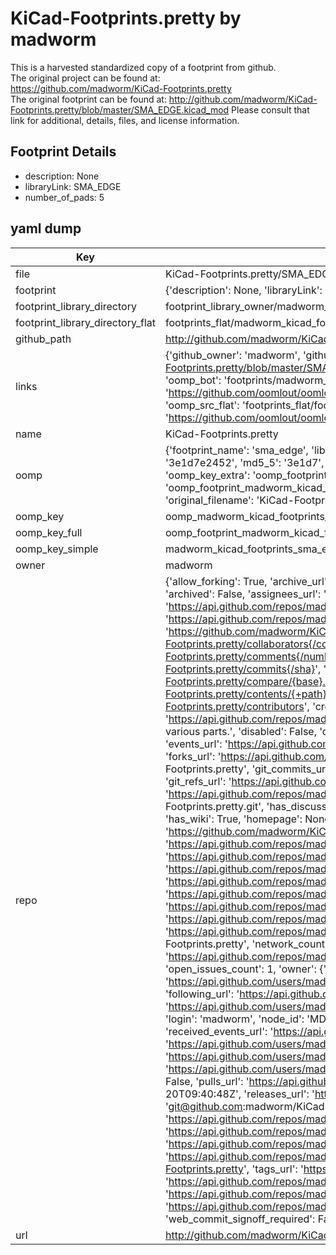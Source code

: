 # KiCad-Footprints.pretty by madworm  
This is a harvested standardized copy of a footprint from github.  
The original project can be found at:  
https://github.com/madworm/KiCad-Footprints.pretty  
The original footprint can be found at:
http://github.com/madworm/KiCad-Footprints.pretty/blob/master/SMA_EDGE.kicad_mod
Please consult that link for additional, details, files, and license information.  
## Footprint Details
* description: None  
* libraryLink: SMA_EDGE  
* number_of_pads: 5  
## yaml dump  
| Key | Value |  
| --- | --- |  
| file | KiCad-Footprints.pretty/SMA_EDGE.kicad_mod |  
| footprint | {'description': None, 'libraryLink': 'SMA_EDGE', 'number_of_pads': 5} |  
| footprint_library_directory | footprint_library_owner/madworm_KiCad-Footprints.pretty |  
| footprint_library_directory_flat | footprints_flat/madworm_kicad_footprints_sma_edge/working |  
| github_path | http://github.com/madworm/KiCad-Footprints.pretty/blob/master/SMA_EDGE.kicad_mod |  
| links | {'github_owner': 'madworm', 'github_repo_name': 'KiCad-Footprints.pretty', 'github_src': 'http://github.com/madworm/KiCad-Footprints.pretty/blob/master/SMA_EDGE.kicad_mod', 'github_src_repo': 'https://github.com/madworm/KiCad-Footprints.pretty', 'oomp_bot': 'footprints/madworm_kicad_footprints_sma_edge/working', 'oomp_bot_github': 'https://github.com/oomlout/oomlout_oomp_footprint_bot/tree/main/footprints/madworm_kicad_footprints_sma_edge/working', 'oomp_src_flat': 'footprints_flat/footprints_flat/madworm_kicad_footprints_sma_edge/working', 'oomp_src_flat_github': 'https://github.com/oomlout/oomlout_oomp_footprint_src/tree/main/footprints_flat/madworm_kicad_footprints_sma_edge/working'} |  
| name | KiCad-Footprints.pretty |  
| oomp | {'footprint_name': 'sma_edge', 'library_name': 'kicad_footprints', 'md5': '3e1d7e24520575dc6a9e0b2844236b02', 'md5_10': '3e1d7e2452', 'md5_5': '3e1d7', 'md5_6': '3e1d7e', 'oomp_key': 'oomp_madworm_kicad_footprints_sma_edge', 'oomp_key_extra': 'oomp_footprint_madworm_kicad_footprints_sma_edge', 'oomp_key_full': 'oomp_footprint_madworm_kicad_footprints_sma_edge_3e1d7e', 'oomp_key_simple': 'madworm_kicad_footprints_sma_edge', 'original_filename': 'KiCad-Footprints.pretty/SMA_EDGE.kicad_mod', 'owner_name': 'madworm'} |  
| oomp_key | oomp_madworm_kicad_footprints_sma_edge |  
| oomp_key_full | oomp_footprint_madworm_kicad_footprints_sma_edge |  
| oomp_key_simple | madworm_kicad_footprints_sma_edge |  
| owner | madworm |  
| repo | {'allow_forking': True, 'archive_url': 'https://api.github.com/repos/madworm/KiCad-Footprints.pretty/{archive_format}{/ref}', 'archived': False, 'assignees_url': 'https://api.github.com/repos/madworm/KiCad-Footprints.pretty/assignees{/user}', 'blobs_url': 'https://api.github.com/repos/madworm/KiCad-Footprints.pretty/git/blobs{/sha}', 'branches_url': 'https://api.github.com/repos/madworm/KiCad-Footprints.pretty/branches{/branch}', 'clone_url': 'https://github.com/madworm/KiCad-Footprints.pretty.git', 'collaborators_url': 'https://api.github.com/repos/madworm/KiCad-Footprints.pretty/collaborators{/collaborator}', 'comments_url': 'https://api.github.com/repos/madworm/KiCad-Footprints.pretty/comments{/number}', 'commits_url': 'https://api.github.com/repos/madworm/KiCad-Footprints.pretty/commits{/sha}', 'compare_url': 'https://api.github.com/repos/madworm/KiCad-Footprints.pretty/compare/{base}...{head}', 'contents_url': 'https://api.github.com/repos/madworm/KiCad-Footprints.pretty/contents/{+path}', 'contributors_url': 'https://api.github.com/repos/madworm/KiCad-Footprints.pretty/contributors', 'created_at': '2015-03-11T15:27:40Z', 'default_branch': 'master', 'deployments_url': 'https://api.github.com/repos/madworm/KiCad-Footprints.pretty/deployments', 'description': 'LAYOUT FILES: KiCad footprints for various parts.', 'disabled': False, 'downloads_url': 'https://api.github.com/repos/madworm/KiCad-Footprints.pretty/downloads', 'events_url': 'https://api.github.com/repos/madworm/KiCad-Footprints.pretty/events', 'fork': False, 'forks': 1, 'forks_count': 1, 'forks_url': 'https://api.github.com/repos/madworm/KiCad-Footprints.pretty/forks', 'full_name': 'madworm/KiCad-Footprints.pretty', 'git_commits_url': 'https://api.github.com/repos/madworm/KiCad-Footprints.pretty/git/commits{/sha}', 'git_refs_url': 'https://api.github.com/repos/madworm/KiCad-Footprints.pretty/git/refs{/sha}', 'git_tags_url': 'https://api.github.com/repos/madworm/KiCad-Footprints.pretty/git/tags{/sha}', 'git_url': 'git://github.com/madworm/KiCad-Footprints.pretty.git', 'has_discussions': False, 'has_downloads': True, 'has_issues': True, 'has_pages': False, 'has_projects': True, 'has_wiki': True, 'homepage': None, 'hooks_url': 'https://api.github.com/repos/madworm/KiCad-Footprints.pretty/hooks', 'html_url': 'https://github.com/madworm/KiCad-Footprints.pretty', 'id': 32025267, 'is_template': False, 'issue_comment_url': 'https://api.github.com/repos/madworm/KiCad-Footprints.pretty/issues/comments{/number}', 'issue_events_url': 'https://api.github.com/repos/madworm/KiCad-Footprints.pretty/issues/events{/number}', 'issues_url': 'https://api.github.com/repos/madworm/KiCad-Footprints.pretty/issues{/number}', 'keys_url': 'https://api.github.com/repos/madworm/KiCad-Footprints.pretty/keys{/key_id}', 'labels_url': 'https://api.github.com/repos/madworm/KiCad-Footprints.pretty/labels{/name}', 'language': 'Shell', 'languages_url': 'https://api.github.com/repos/madworm/KiCad-Footprints.pretty/languages', 'license': None, 'merges_url': 'https://api.github.com/repos/madworm/KiCad-Footprints.pretty/merges', 'milestones_url': 'https://api.github.com/repos/madworm/KiCad-Footprints.pretty/milestones{/number}', 'mirror_url': None, 'name': 'KiCad-Footprints.pretty', 'network_count': 1, 'node_id': 'MDEwOlJlcG9zaXRvcnkzMjAyNTI2Nw==', 'notifications_url': 'https://api.github.com/repos/madworm/KiCad-Footprints.pretty/notifications{?since,all,participating}', 'open_issues': 1, 'open_issues_count': 1, 'owner': {'avatar_url': 'https://avatars.githubusercontent.com/u/343894?v=4', 'events_url': 'https://api.github.com/users/madworm/events{/privacy}', 'followers_url': 'https://api.github.com/users/madworm/followers', 'following_url': 'https://api.github.com/users/madworm/following{/other_user}', 'gists_url': 'https://api.github.com/users/madworm/gists{/gist_id}', 'gravatar_id': '', 'html_url': 'https://github.com/madworm', 'id': 343894, 'login': 'madworm', 'node_id': 'MDQ6VXNlcjM0Mzg5NA==', 'organizations_url': 'https://api.github.com/users/madworm/orgs', 'received_events_url': 'https://api.github.com/users/madworm/received_events', 'repos_url': 'https://api.github.com/users/madworm/repos', 'site_admin': False, 'starred_url': 'https://api.github.com/users/madworm/starred{/owner}{/repo}', 'subscriptions_url': 'https://api.github.com/users/madworm/subscriptions', 'type': 'User', 'url': 'https://api.github.com/users/madworm'}, 'private': False, 'pulls_url': 'https://api.github.com/repos/madworm/KiCad-Footprints.pretty/pulls{/number}', 'pushed_at': '2016-04-20T09:40:48Z', 'releases_url': 'https://api.github.com/repos/madworm/KiCad-Footprints.pretty/releases{/id}', 'size': 59, 'ssh_url': 'git@github.com:madworm/KiCad-Footprints.pretty.git', 'stargazers_count': 3, 'stargazers_url': 'https://api.github.com/repos/madworm/KiCad-Footprints.pretty/stargazers', 'statuses_url': 'https://api.github.com/repos/madworm/KiCad-Footprints.pretty/statuses/{sha}', 'subscribers_count': 2, 'subscribers_url': 'https://api.github.com/repos/madworm/KiCad-Footprints.pretty/subscribers', 'subscription_url': 'https://api.github.com/repos/madworm/KiCad-Footprints.pretty/subscription', 'svn_url': 'https://github.com/madworm/KiCad-Footprints.pretty', 'tags_url': 'https://api.github.com/repos/madworm/KiCad-Footprints.pretty/tags', 'teams_url': 'https://api.github.com/repos/madworm/KiCad-Footprints.pretty/teams', 'temp_clone_token': None, 'topics': [], 'trees_url': 'https://api.github.com/repos/madworm/KiCad-Footprints.pretty/git/trees{/sha}', 'updated_at': '2023-07-25T13:55:17Z', 'url': 'https://api.github.com/repos/madworm/KiCad-Footprints.pretty', 'visibility': 'public', 'watchers': 3, 'watchers_count': 3, 'web_commit_signoff_required': False} |  
| url | http://github.com/madworm/KiCad-Footprints.pretty |  


